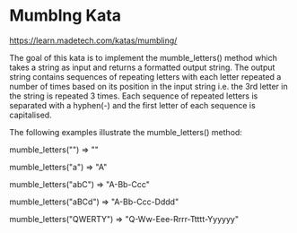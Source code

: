 # Mumblng Kata

https://learn.madetech.com/katas/mumbling/

The goal of this kata is to implement the mumble_letters() method which takes a string as input and returns a formatted output string. The output string contains sequences of repeating letters with each letter repeated a number of times based on its position in the input string i.e. the 3rd letter in the string is repeated 3 times. Each sequence of repeated letters is separated with a hyphen(-) and the first letter of each sequence is capitalised.

The following examples illustrate the mumble_letters() method:

mumble_letters("")
=> ""

mumble_letters("a")
=> "A"

mumble_letters("abC")
=> "A-Bb-Ccc"

mumble_letters("aBCd")
=> "A-Bb-Ccc-Dddd"

mumble_letters("QWERTY")
=> "Q-Ww-Eee-Rrrr-Ttttt-Yyyyyy"